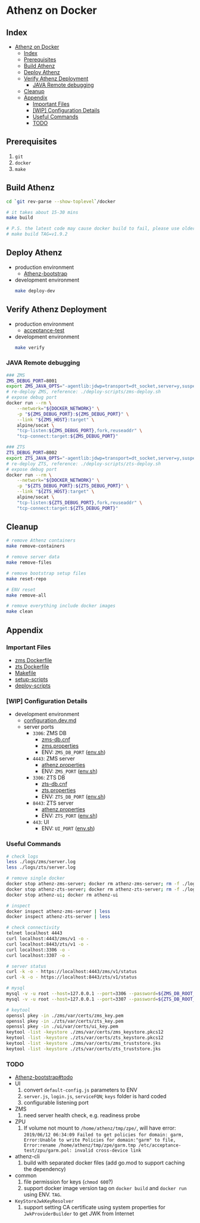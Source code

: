 # Athenz on Docker

<a id="markdown-index" name="index"></a>
## Index
<!-- TOC depthFrom:2 updateOnSave:true -->

- [Athenz on Docker](#athenz-on-docker)
    - [Index](#index)
    - [Prerequisites](#prerequisites)
    - [Build Athenz](#build-athenz)
    - [Deploy Athenz](#deploy-athenz)
    - [Verify Athenz Deployment](#verify-athenz-deployment)
        - [JAVA Remote debugging](#java-remote-debugging)
    - [Cleanup](#cleanup)
    - [Appendix](#appendix)
        - [Important Files](#important-files)
        - [[WIP] Configuration Details](#wip-configuration-details)
        - [Useful Commands](#useful-commands)
        - [TODO](#todo)

<!-- /TOC -->

<a id="markdown-prerequisites" name="prerequisites"></a>
## Prerequisites

1. `git`
1. `docker`
1. `make`

<a id="markdown-build-athenz" name="build-athenz"></a>
## Build Athenz

```bash
cd `git rev-parse --show-toplevel`/docker

# it takes about 15-30 mins
make build

# P.S. the latest code may cause docker build to fail, please use older version by specifying the tag version (< v1.9.2) or post an issue
# make build TAG=v1.9.2
```

<a id="markdown-deploy-athenz" name="deploy-athenz"></a>
## Deploy Athenz

- production environment
    - [Athenz-bootstrap](./docs/Athenz-bootstrap.md)
- development environment
    ```bash
    make deploy-dev
    ```

<a id="markdown-verify-athenz-deployment" name="verify-athenz-deployment"></a>
## Verify Athenz Deployment

- production environment
    - [acceptance-test](./docs/acceptance-test.md)
- development environment
    ```bash
    make verify
    ```

<a id="markdown-java-remote-debugging" name="java-remote-debugging"></a>
### JAVA Remote debugging

```bash
### ZMS
ZMS_DEBUG_PORT=8001
export ZMS_JAVA_OPTS="-agentlib:jdwp=transport=dt_socket,server=y,suspend=n,address=${ZMS_DEBUG_PORT}"
# re-deploy ZMS, reference: ./deploy-scripts/zms-deploy.sh
# expose debug port
docker run --rm \
    --network="${DOCKER_NETWORK}" \
    -p "${ZMS_DEBUG_PORT}:${ZMS_DEBUG_PORT}" \
    --link "${ZMS_HOST}:target" \
    alpine/socat \
    "tcp-listen:${ZMS_DEBUG_PORT},fork,reuseaddr" \
    "tcp-connect:target:${ZMS_DEBUG_PORT}"

### ZTS
ZTS_DEBUG_PORT=8002
export ZTS_JAVA_OPTS="-agentlib:jdwp=transport=dt_socket,server=y,suspend=n,address=${ZTS_DEBUG_PORT}"
# re-deploy ZTS, reference: ./deploy-scripts/zts-deploy.sh
# expose debug port
docker run --rm \
    --network="${DOCKER_NETWORK}" \
    -p "${ZTS_DEBUG_PORT}:${ZTS_DEBUG_PORT}" \
    --link "${ZTS_HOST}:target" \
    alpine/socat \
    "tcp-listen:${ZTS_DEBUG_PORT},fork,reuseaddr" \
    "tcp-connect:target:${ZTS_DEBUG_PORT}"
```

<a id="markdown-cleanup" name="cleanup"></a>
## Cleanup

```bash
# remove Athenz containers
make remove-containers

# remove server data
make remove-files

# remove bootstrap setup files
make reset-repo
```
```bash
# ENV reset
make remove-all

# remove everything include docker images
make clean
```

<a id="markdown-appendix" name="appendix"></a>
## Appendix

<a id="markdown-important-files" name="important-files"></a>
### Important Files
- [zms Dockerfile](./zms/Dockerfile)
- [zts Dockerfile](./zts/Dockerfile)
- [Makefile](./Makefile)
- [setup-scripts](./setup-scripts)
- [deploy-scripts](./deploy-scripts)

<a id="markdown-wip-configuration-details" name="wip-configuration-details"></a>
### [WIP] Configuration Details
- development environment
    - [configuration.dev.md](./docs/configuration.dev.md)
    - server ports
        - `3306`: ZMS DB
            - [zms-db.cnf](./db/zms/zms-db.cnf#L4)
            - [zms.properties](./zms/conf/zms.properties#L154)
            - ENV: `ZMS_DB_PORT` ([env.sh](./env.sh))
        - `4443`: ZMS server
            - [athenz.properties](./zms/conf/athenz.properties#L6)
            - ENV: `ZMS_PORT` ([env.sh](./env.sh))
        - `3306`: ZTS DB
            - [zts-db.cnf](./db/zts/zts-db.cnf#L4)
            - [zts.properties](./zts/conf/zts.properties#L211)
            - ENV: `ZTS_DB_PORT` ([env.sh](./env.sh))
        - `8443`: ZTS server
            - [athenz.properties](./zts/conf/athenz.properties#L6)
            - ENV: `ZTS_PORT` ([env.sh](./env.sh))
        - `443`: UI
            - ENV: `UI_PORT` ([env.sh](./env.sh))

<a id="markdown-useful-commands" name="useful-commands"></a>
### Useful Commands

```bash
# check logs
less ./logs/zms/server.log
less ./logs/zts/server.log

# remove single docker
docker stop athenz-zms-server; docker rm athenz-zms-server; rm -f ./logs/zms/*
docker stop athenz-zts-server; docker rm athenz-zts-server; rm -f ./logs/zts/*
docker stop athenz-ui; docker rm athenz-ui

# inspect
docker inspect athenz-zms-server | less
docker inspect athenz-zts-server | less

# check connectivity
telnet localhost 4443
curl localhost:4443/zms/v1 -o -
curl localhost:8443/zts/v1 -o -
curl localhost:3306 -o -
curl localhost:3307 -o -

# server status
curl -k -o - https://localhost:4443/zms/v1/status
curl -k -o - https://localhost:8443/zts/v1/status

# mysql
mysql -v -u root --host=127.0.0.1 --port=3306 --password=${ZMS_DB_ROOT_PASS} --database=zms_server -e 'show tables;'
mysql -v -u root --host=127.0.0.1 --port=3307 --password=${ZTS_DB_ROOT_PASS} --database=zts_store -e 'show tables;'

# keytool
openssl pkey -in ./zms/var/certs/zms_key.pem
openssl pkey -in ./zts/var/certs/zts_key.pem
openssl pkey -in ./ui/var/certs/ui_key.pem
keytool -list -keystore ./zms/var/certs/zms_keystore.pkcs12
keytool -list -keystore ./zts/var/certs/zts_keystore.pkcs12
keytool -list -keystore ./zms/var/certs/zms_truststore.jks
keytool -list -keystore ./zts/var/certs/zts_truststore.jks
```

<a id="markdown-todo" name="todo"></a>
### TODO

- [Athenz-bootstrap#todo](./docs/Athenz-bootstrap.md#todo)
- UI
    1. convert `default-config.js` parameters to ENV
    1. `server.js`, `login.js`, `serviceFQN`; `keys` folder is hard coded
    1. configurable listening port
- ZMS
    1. need server health check, e.g. readiness probe
- ZPU
    1. If volume not mount to `/home/athenz/tmp/zpe/`, will have error: `2019/06/12 06:34:09 Failed to get policies for domain: garm, Error:Unable to write Policies for domain:"garm" to file, Error:rename /home/athenz/tmp/zpe/garm.tmp /etc/acceptance-test/zpu/garm.pol: invalid cross-device link`
- athenz-cli
    1. build with separated docker files (add go.mod to support caching the dependency)
- common
    1. file permission for keys (`chmod 600`?)
    1. support docker image version tag on `docker build` and `docker run` using ENV. `TAG`.
- `KeyStoreJwkKeyResolver`
    1. support setting CA certificate using system properties for `JwkProviderBuilder` to get JWK from Internet
